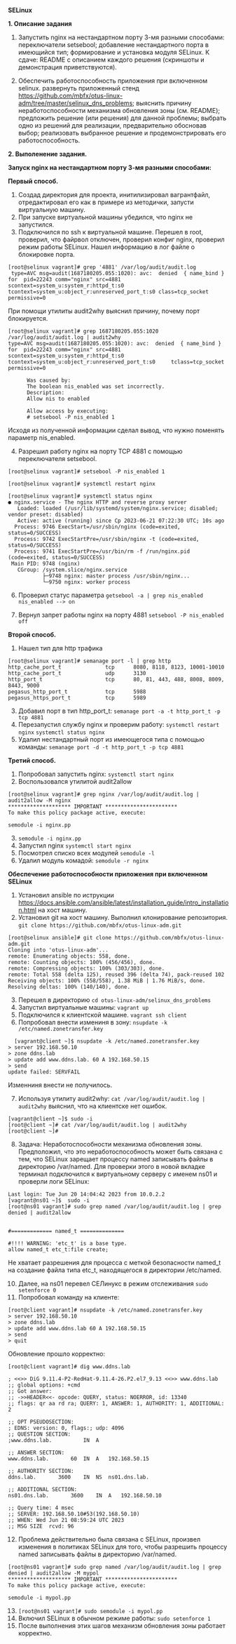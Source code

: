 **SELinux**

**1. Описание задания**  

1. Запустить nginx на нестандартном порту 3-мя разными способами:
переключатели setsebool;
добавление нестандартного порта в имеющийся тип;
формирование и установка модуля SELinux.
К сдаче:
README с описанием каждого решения (скриншоты и демонстрация приветствуются). 

2. Обеспечить работоспособность приложения при включенном selinux.
развернуть приложенный стенд https://github.com/mbfx/otus-linux-adm/tree/master/selinux_dns_problems; 
выяснить причину неработоспособности механизма обновления зоны (см. README);
предложить решение (или решения) для данной проблемы;
выбрать одно из решений для реализации, предварительно обосновав выбор;
реализовать выбранное решение и продемонстрировать его работоспособность.


 **2. Выполенение задания.**

**Запуск nginx на нестандартном порту 3-мя разными способами:**
 
**Первый способ.**  

1. Создад директория для проекта, инитилизировал вагрантфайл, отредактировал его как в примере из методички, запусти виртуальную машину.
2. При запуске виртуальной машины убедился, что nginx не запустился.
3. Подключился по ssh к виртуальной машине. Перешел в root, проверил, что файрвол отключен, проверил конфиг nginx, проверил режим работы SELinux.
Нашел информацию в лог файле о блокировке порта.
```
[root@selinux vagrant]# grep '4881' /var/log/audit/audit.log
 type=AVC msg=audit(1687180205.055:1020): avc:  denied  { name_bind } for  pid=22243 comm="nginx" src=4881 scontext=system_u:system_r:httpd_t:s0 tcontext=system_u:object_r:unreserved_port_t:s0 class=tcp_socket permissive=0
```
 
 При помощи утилиты audit2why выяснил причину, почему порт блокируется.  
 
```
[root@selinux vagrant]# grep 1687180205.055:1020 /var/log/audit/audit.log | audit2why
type=AVC msg=audit(1687180205.055:1020): avc:  denied  { name_bind } for  pid=22243 comm="nginx" src=4881 scontext=system_u:system_r:httpd_t:s0 tcontext=system_u:object_r:unreserved_port_t:s0     tclass=tcp_socket permissive=0
  
	  Was caused by:
	  The boolean nis_enabled was set incorrectly. 
	  Description:
	  Allow nis to enabled
   
	  Allow access by executing:
	  # setsebool -P nis_enabled 1
```
   
   Исходя из полученной информации сделал вывод, что нужно поменять параметр nis_enabled.  
  
 4. Разрешил работу nginx на порту TCP 4881 с помощью переключателя setsebool.
```
[root@selinux vagrant]# setsebool -P nis_enabled 1
    
[root@selinux vagrant]# systemctl restart nginx
```
```    
[root@selinux vagrant]# systemctl status nginx
● nginx.service - The nginx HTTP and reverse proxy server
   Loaded: loaded (/usr/lib/systemd/system/nginx.service; disabled; vendor preset: disabled)
   Active: active (running) since Ср 2023-06-21 07:22:30 UTC; 10s ago
  Process: 9746 ExecStart=/usr/sbin/nginx (code=exited, status=0/SUCCESS)
  Process: 9742 ExecStartPre=/usr/sbin/nginx -t (code=exited, status=0/SUCCESS)
  Process: 9741 ExecStartPre=/usr/bin/rm -f /run/nginx.pid (code=exited, status=0/SUCCESS)
 Main PID: 9748 (nginx)
   CGroup: /system.slice/nginx.service
           ├─9748 nginx: master process /usr/sbin/nginx...
           └─9750 nginx: worker process
```

6. Проверил статус параметра `getsebool -a | grep nis_enabled`
  `nis_enabled --> on`

7. Вернул запрет работы nginx на порту 4881 `setsebool -P nis_enabled off`

**Второй способ.**  

1. Нашел тип для http трафика
```
[root@selinux vagrant]# semanage port -l | grep http
http_cache_port_t              tcp      8080, 8118, 8123, 10001-10010
http_cache_port_t              udp      3130
http_port_t                    tcp      80, 81, 443, 488, 8008, 8009, 8443, 9000
pegasus_http_port_t            tcp      5988
pegasus_https_port_t           tcp      5989
```

3. Добавил порт в тип http_port_t: `semanage port -a -t http_port_t -p tcp 4881`
4. Перезапустил службу nginx и проверим работу: `systemctl restart nginx`
`systemctl status nginx`
5. Удалил нестандартный порт из имеющегося типа с помощью команды: `semanage port -d -t http_port_t -p tcp 4881`

**Третий способ.**

1. Попробовал запустить nginx: `systemctl start nginx`
2. Воспользовался утилитой audit2allow
```
[root@selinux vagrant]# grep nginx /var/log/audit/audit.log | audit2allow -M nginx
******************** IMPORTANT ***********************
To make this policy package active, execute:

semodule -i nginx.pp
```

3. `semodule -i nginx.pp`
4. Запустил nginx `systemctl start nginx`
5. Посмотрел списко всех модулей `semodule -l`
6. Удалил модуль комадой: `semodule -r nginx`

**Обеспечение работоспособности приложения при включенном SELinux**

1. Установил ansible по иструкции https://docs.ansible.com/ansible/latest/installation_guide/intro_installation.html на хост машину.
2. Установил git на хост машину. Выполнил клонирование репозитория. `git clone https://github.com/mbfx/otus-linux-adm.git`
```
[root@selinux ansible]# git clone https://github.com/mbfx/otus-linux-adm.git
Cloning into 'otus-linux-adm'...
remote: Enumerating objects: 558, done.
remote: Counting objects: 100% (456/456), done.
remote: Compressing objects: 100% (303/303), done.
remote: Total 558 (delta 125), reused 396 (delta 74), pack-reused 102
Receiving objects: 100% (558/558), 1.38 MiB | 1.76 MiB/s, done.
Resolving deltas: 100% (140/140), done.
```
3. Перешел в директорию `cd otus-linux-adm/selinux_dns_problems`
4. Запустил виртуальные машины: `vagrant up`
5. Подключился к клиентской машине. `vagrant ssh client`
6. Попробовал внести измениня в зону: `nsupdate -k /etc/named.zonetransfer.key`
 ```
   [vagrant@client ~]$ nsupdate -k /etc/named.zonetransfer.key
> server 192.168.50.10
> zone ddns.lab
> update add www.ddns.lab. 60 A 192.168.50.15
> send
update failed: SERVFAIL
```
Изменниня внести не получилось. 

7. Используя утилиту audit2why: `cat /var/log/audit/audit.log | audit2why` выяснил, что на клиентске нет ошибок.
```
[vagrant@client ~]$ sudo -i
[root@client ~]# cat /var/log/audit/audit.log | audit2why
[root@client ~]#
```
8. Задача:  Неработоспособности механизма обновления зоны. Предположил, что это неработоспособность может быть связана с тем, что SELinux зарещает процессу named записывать файлы в директорию /var/named. Для проверки этого в новой вкладке терминал подключился к виртуальному серверу с именем ns01 и проверли логи SELinux: 
```
Last login: Tue Jun 20 14:04:42 2023 from 10.0.2.2
[vagrant@ns01 ~]$  sudo -i 
[root@ns01 vagrant]# sudo grep named /var/log/audit/audit.log | grep denied | audit2allow


#============= named_t ==============

#!!!! WARNING: 'etc_t' is a base type.
allow named_t etc_t:file create;
```
Не хватает разрешения для процесса с меткой безопасности named_t на создание файла типа etc_t, находящегося в директории /etc/named.

10. Далее, на ns01 перевел СЕЛинукс в режим отслеживания `sudo setenforce 0`
11. Попробовал команду на клиенте:
```
[root@client vagrant]# nsupdate -k /etc/named.zonetransfer.key
> server 192.168.50.10                                          
> zone ddns.lab
> update add www.ddns.lab 60 A 192.168.50.15
> send
> quit
```

Обновление прошло корректно:

```
[root@client vagrant]# dig www.ddns.lab

; <<>> DiG 9.11.4-P2-RedHat-9.11.4-26.P2.el7_9.13 <<>> www.ddns.lab
;; global options: +cmd
;; Got answer:
;; ->>HEADER<<- opcode: QUERY, status: NOERROR, id: 13340
;; flags: qr aa rd ra; QUERY: 1, ANSWER: 1, AUTHORITY: 1, ADDITIONAL: 2

;; OPT PSEUDOSECTION:
; EDNS: version: 0, flags:; udp: 4096
;; QUESTION SECTION:
;www.ddns.lab.			IN	A

;; ANSWER SECTION:
www.ddns.lab.		60	IN	A	192.168.50.15

;; AUTHORITY SECTION:
ddns.lab.		3600	IN	NS	ns01.dns.lab.

;; ADDITIONAL SECTION:
ns01.dns.lab.		3600	IN	A	192.168.50.10

;; Query time: 4 msec
;; SERVER: 192.168.50.10#53(192.168.50.10)
;; WHEN: Wed Jun 21 08:59:24 UTC 2023
;; MSG SIZE  rcvd: 96
```
12. Проблема действительно была связана с SELinux, произвел изменения в политиках SELinux для того, чтобы разрешить процессу named записывать файлы в директорию /var/named.
```
[root@ns01 vagrant]# sudo grep named /var/log/audit/audit.log | grep denied | audit2allow -M mypol
******************** IMPORTANT ***********************
To make this policy package active, execute:

semodule -i mypol.pp
```
13. `[root@ns01 vagrant]# sudo semodule -i mypol.pp`
14.  Включил SELinux в обычном режиме работы:
`sudo setenforce 1`
15. После выполнения этих шагов механизм обновления зоны работает корректно.
